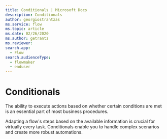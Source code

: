 ```yaml
---
title: Conditionals | Microsoft Docs
description: Conditionals
author: georgiostrantzas
ms.service: flow
ms.topic: article
ms.date: 02/26/2020
ms.author: getrantz
ms.reviewer:
search.app: 
  - Flow
search.audienceType: 
  - flowmaker
  - enduser
---
```


# Conditionals

The ability to execute actions based on whether certain conditions are met is an essential part of most business procedures. 

Adapting a flow's steps based on the available information is crucial for virtually every task. Conditionals enable you to handle complex scenarios and create more robust automations.